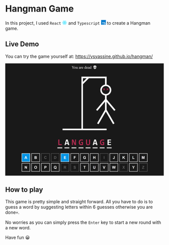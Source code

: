 # Hangman Game

In this project, I used `React` <img src="./public/react.png" alt="wrong letter" width="15"/> and `Typescript` <img src="./public/typescript.png" alt="wrong letter" width="15"/> to create a Hangman game.

## Live Demo

You can try the game yourself at:
https://ysyassine.github.io/hangman/

![Demo Image](./public/demo.png)

## How to play

This game is pretty simple and straight forward. All you have to do is to guess a word by suggesting letters within 6 guesses otherwise you are done💀.

No worries as you can simply press the `Enter` key to start a new round with a new word.

Have fun 😀
